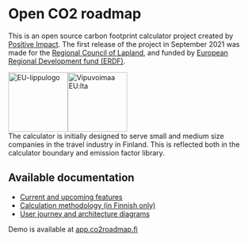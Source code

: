 # Open CO2 roadmap

This is an open source carbon footprint calculator project created by [Positive Impact](https://www.positiveimpact.fi). The first release of the project in September 2021 was made for the [Regional Council of Lapland](https://www.lapinliitto.fi/en/), and funded by [European Regional Development fund (ERDF)](http://www.rakennerahastot.fi/web/en). 
<div style="display:flex">
  <img src="https://www.rakennerahastot.fi/documents/10179/54846/EU_EAKR_FI_vertical_20mm_rgb.png" height= "120px" alt="EU-lippulogo">
  <img src="https://www.rakennerahastot.fi/documents/10179/55439/VipuvoimaaEU_2014_2020_rgb.png" height= "120px" alt="Vipuvoimaa EU:lta">
</div>
The calculator is initially designed to serve small and medium size companies in the travel industry in Finland. This is reflected both in the calculator boundary and emission factor library. 

## Available documentation
* [Current and upcoming features](docs/features.md)
* [Calculation methodology (in Finnish only)](https://docs.google.com/document/d/1CvHBqop9aaz7wTSQzzQz7qYP0S1VqrNNqfVHhqnYONQ/edit?usp=sharing)
* [User journey and architecture diagrams](https://miro.com/app/board/o9J_l_ZRMF8=/)

Demo is available at [app.co2roadmap.fi](https://app.co2roadmap.fi)


